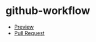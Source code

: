 # github-workflow
  - [Preview](https://imelnyk007.github.io/github-workflow/)
  - [Pull Request](https://github.com/imelnyk007/github-workflow/pull/1/files)